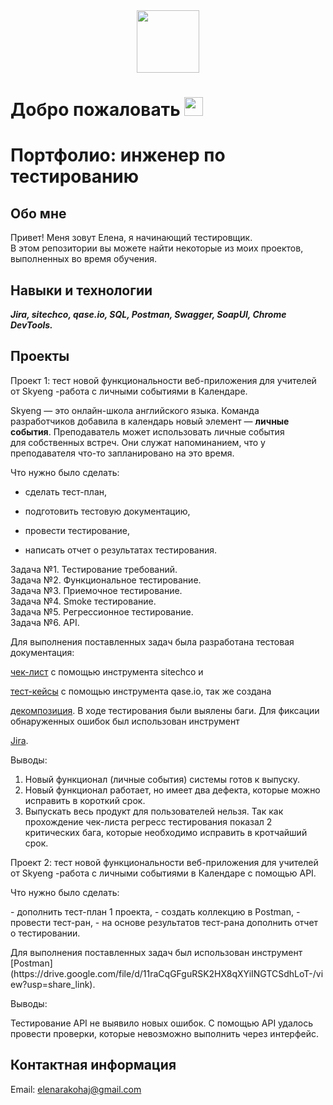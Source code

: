 <div id="header" align="center">
  <img src="https://media.giphy.com/media/M9gbBd9nbDrOTu1Mqx/giphy.gif" width="100"/>
</div>

<img src="https://komarev.com/ghpvc/?username=Elena-Rakohaya-username&style=flat-square&color=blue" alt=""/>
<h1>
  Добро пожаловать
  <img src="https://media.giphy.com/media/hvRJCLFzcasrR4ia7z/giphy.gif" width="30px"/>
</h1>

# Портфолио: инженер по тестированию

## Обо мне

<p>Привет! Меня зовут Елена, я начинающий тестировщик.<br>
В этом репозитории вы можете найти некоторые из моих проектов, выполненных во время обучения.</p>

## Навыки и технологии
<em><strong>Jira, sitechco, qase.io, SQL, Postman, Swagger, SoapUI, Chrome DevTools.</strong></em>

## Проекты

Проект 1: тест новой функциональности веб-приложения для учителей от Skyeng -работа с личными событиями в Календаре. 

Skyeng — это онлайн-школа английского языка. Команда разработчиков добавила в календарь новый элемент — **личные события**. Преподаватель может использовать личные события для собственных встреч. Они служат напоминанием, что у преподавателя что-то запланировано на это время.

Что нужно было сделать:

- сделать тест-план,

- подготовить тестовую документацию,

- провести тестирование,

- написать отчет о результатах тестирования.

<p>Задача №1. Тестирование требований.<br>
Задача №2. Функциональное тестирование.<br>
Задача №3. Приемочное тестирование.<br>
Задача №4. Smoke тестирование.<br>
Задача №5. Регрессионное тестирование.<br>
Задача №6. API.</p>

<p>Для выполнения поставленных задач была разработана тестовая документация: 
  
  [чек-лист](https://drive.google.com/file/d/1Bl41kr7RQMMKEp7qop7xJ_p1_La4fUv5/view?usp=share_link) с помощью инструмента sitechco и 
  
  [тест-кейсы](https://drive.google.com/file/d/1oLTycm3beA_mTmIxUhP1_WCmEShLg6SI/view?usp=share_link) с помощью инструмента qase.io, так же создана  
  
  [декомпозиция](https://drive.google.com/file/d/10jnAeAIjdOwshLIA_6wqG0ULA4nSUsvy/view?usp=share_link). В ходе тестирования были выялены баги. Для фиксации обнаруженных ошибок был использован инструмент 
  
  [Jira](https://drive.google.com/file/d/1m1InaJ27fptXHiA0QdaOQbVSiY8mQFW8/view?usp=share_link).</p>
 
Выводы: 
1. Новый функционал (личные события) системы готов к выпуску. 
2. Новый функционал работает, но имеет два дефекта, которые можно исправить в короткий срок.
3. Выпускать весь продукт для пользователей нельзя. Так как прохождение чек-листа регресс тестирования показал 2 критических бага, которые необходимо исправить в кротчайший срок.

Проект 2: тест новой функциональности веб-приложения для учителей от Skyeng -работа с личными событиями в Календаре с помощью API.

Что нужно было сделать:

<p>- дополнить тест-план 1 проекта,
- создать коллекцию в Postman,
- провести тест-ран,
- на основе результатов тест-рана дополнить отчет о тестировании.</p>
Для выполнения поставленных задач был использован инструмент [Postman](https://drive.google.com/file/d/11raCqGFguRSK2HX8qXYiINGTCSdhLoT-/view?usp=share_link).

Выводы:

Тестирование API не выявило новых ошибок. С помощью API удалось провести проверки, которые невозможно выполнить через интерфейс.



## Контактная информация

Email: elenarakohaj@gmail.com
